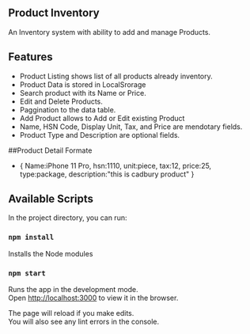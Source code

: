 ## Product Inventory

An Inventory system with ability to add and manage Products.

## Features

* Product Listing shows list of all products already inventory.
* Product Data is stored in LocalSrorage
* Search product with its Name or Price.
* Edit and Delete Products.
* Paggination to the data table.
* Add Product allows to Add or Edit existing Product
* Name, HSN Code, Display Unit, Tax, and Price are mendotary fields.
* Product Type and Description are optional fields.

##Product Detail Formate
* { 
  Name:iPhone 11 Pro, 
  hsn:1110,
  unit:piece, 
  tax:12, 
  price:25, 
  type:package, 
  description:"this is cadbury product" 
  } 

## Available Scripts

In the project directory, you can run:

### `npm install`

Installs the Node modules

### `npm start`

Runs the app in the development mode.\
Open [http://localhost:3000](http://localhost:3000) to view it in the browser.

The page will reload if you make edits.\
You will also see any lint errors in the console.

